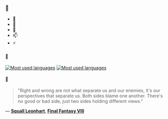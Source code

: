 ### 👋

- 🔭
- 🌱
- 💬
- 📫
- ⚡

#### 🧏

[![Most used languages](https://github-readme-stats-aynah.vercel.app/api/top-langs/?username=aynh&theme=solarized-dark&langs_count=6&layout=compact&hide_title=true)](https://github.com/anuraghazra/github-readme-stats#gh-dark-mode-only)
[![Most used languages](https://github-readme-stats-aynah.vercel.app/api/top-langs/?username=aynh&theme=solarized-light&langs_count=6&layout=compact&hide_title=true)](https://github.com/anuraghazra/github-readme-stats#gh-light-mode-only)

#### 💬

> "Right and wrong are not what separate us and our enemies, it's our perspectives that separate us. Both sides blame one another. There's no good or bad side, just two sides holding different views."

&mdash; [**Squall Leonhart**](https://myanimelist.net/character.php?q=Squall%20Leonhart&cat=character), [**Final Fantasy VIII**](https://myanimelist.net/search/all?q=Final%20Fantasy%20VIII&cat=all)
